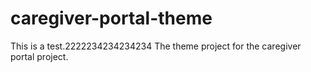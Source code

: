 caregiver-portal-theme
=========================
This is a test.2222234234234234
The theme project for the caregiver portal project.